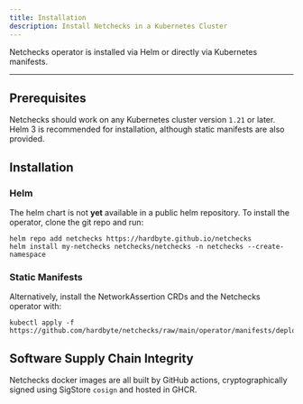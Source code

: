 ```yaml
---
title: Installation
description: Install Netchecks in a Kubernetes Cluster 
---
```


Netchecks operator is installed via Helm or directly via Kubernetes manifests.

---

## Prerequisites

Netchecks should work on any Kubernetes cluster version `1.21` or later. Helm 3 is recommended for installation, although static manifests are also provided.


## Installation


### Helm

The helm chart is not **yet** available in a public helm repository. To install the operator, 
clone the git repo and run:

```shell
helm repo add netchecks https://hardbyte.github.io/netchecks
helm install my-netchecks netchecks/netchecks -n netchecks --create-namespace
```


### Static Manifests

Alternatively, install the NetworkAssertion CRDs and the Netchecks operator with:

```shell
kubectl apply -f https://github.com/hardbyte/netchecks/raw/main/operator/manifests/deploy.yaml
```


## Software Supply Chain Integrity

Netchecks docker images are all built by GitHub actions, cryptographically signed using SigStore `cosign` 
and hosted in GHCR.
